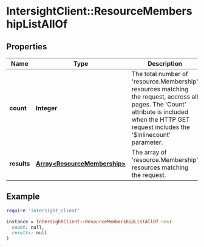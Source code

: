 # IntersightClient::ResourceMembershipListAllOf

## Properties

| Name | Type | Description | Notes |
| ---- | ---- | ----------- | ----- |
| **count** | **Integer** | The total number of &#39;resource.Membership&#39; resources matching the request, accross all pages. The &#39;Count&#39; attribute is included when the HTTP GET request includes the &#39;$inlinecount&#39; parameter. | [optional] |
| **results** | [**Array&lt;ResourceMembership&gt;**](ResourceMembership.md) | The array of &#39;resource.Membership&#39; resources matching the request. | [optional] |

## Example

```ruby
require 'intersight_client'

instance = IntersightClient::ResourceMembershipListAllOf.new(
  count: null,
  results: null
)
```

